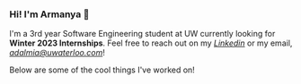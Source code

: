 ### Hi! I'm Armanya 👋

I'm a 3rd year Software Engineering student at UW currently looking for **Winter 2023 Internships**. Feel free to reach out on my *[Linkedin](https://www.linkedin.com/in/armanyadalmia/)* or my email, *<adalmia@uwaterloo.com>*!

Below are some of the cool things I've worked on!

<!--
**ArmanyaDalmia/ArmanyaDalmia** is a ✨ _special_ ✨ repository because its `README.md` (this file) appears on your GitHub profile.

Here are some ideas to get you started:

- 🔭 I’m currently working on ...
- 🌱 I’m currently learning ...
- 👯 I’m looking to collaborate on ...
- 🤔 I’m looking for help with ...
- 💬 Ask me about ...
- 📫 How to reach me: ...
- 😄 Pronouns: ...
- ⚡ Fun fact: ...
-->
